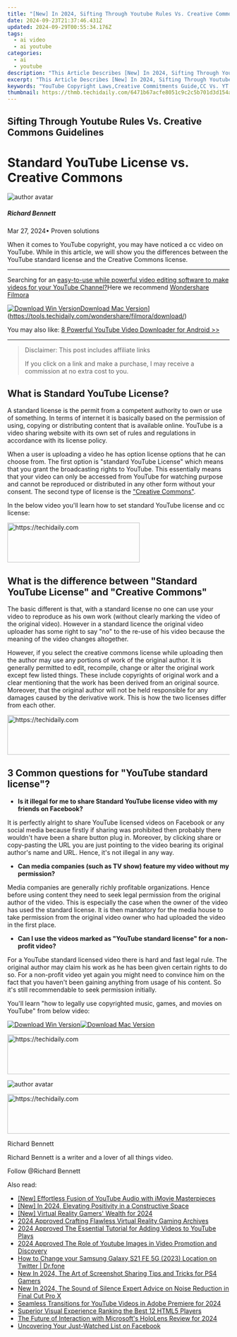 ```yaml
---
title: "[New] In 2024, Sifting Through Youtube Rules Vs. Creative Commons Guidelines"
date: 2024-09-23T21:37:46.431Z
updated: 2024-09-29T00:55:34.176Z
tags:
  - ai video
  - ai youtube
categories:
  - ai
  - youtube
description: "This Article Describes [New] In 2024, Sifting Through Youtube Rules Vs. Creative Commons Guidelines"
excerpt: "This Article Describes [New] In 2024, Sifting Through Youtube Rules Vs. Creative Commons Guidelines"
keywords: "YouTube Copyright Laws,Creative Commitments Guide,CC Vs. YT Regulations,Content Licensing for Videos,Understanding Youtube Policies,Adherence to CC Standards,Navigating Youtubes Rules"
thumbnail: https://thmb.techidaily.com/6471b67acfe8051c9c2c5b701d3d154a93913c9b510e1febb60299ae780985b8.jpg
---
```


## Sifting Through Youtube Rules Vs. Creative Commons Guidelines

# Standard YouTube License vs. Creative Commons

![author avatar](https://images.wondershare.com/filmora/article-images/richard-bennett.jpg)

##### Richard Bennett

 Mar 27, 2024• Proven solutions

When it comes to YouTube copyright, you may have noticed a cc video on YouTube. While in this article, we will show you the differences between the YouTube standard license and the Creative Commons license.

---

Searching for an [easy-to-use while powerful video editing software to make videos for your YouTube Channel?](https://tools.techidaily.com/wondershare/filmora/download/)Here we recommend [Wondershare Filmora](https://tools.techidaily.com/wondershare/filmora/download/)

[![Download Win Version](https://images.wondershare.com/filmora/guide/download-btn-win.jpg)](https://tools.techidaily.com/wondershare/filmora/download/)[Download Mac Version](https://images.wondershare.com/filmora/guide/download-btn-mac.jpg)](https://tools.techidaily.com/wondershare/filmora/download/)

You may also like: [8 Powerful YouTube Video Downloader for Android >>](https://tools.techidaily.com/wondershare/filmora/download/)

---

>  Disclaimer: This post includes affiliate links
>
>  If you click on a link and make a purchase, I may receive a commission at no extra cost to you.
>

## What is Standard YouTube License?

A standard license is the permit from a competent authority to own or use of something. In terms of internet it is basically based on the permission of using, copying or distributing content that is available online. YouTube is a video sharing website with its own set of rules and regulations in accordance with its license policy.

When a user is uploading a video he has option license options that he can choose from. The first option is "standard YouTube License" which means that you grant the broadcasting rights to YouTube. This essentially means that your video can only be accessed from YouTube for watching purpose and cannot be reproduced or distributed in any other form without your consent. The second type of license is the ["Creative Commons"](https://tools.techidaily.com/wondershare/filmora/download/).

In the below video you'll learn how to set standard YouTube license and cc license:

<!-- affiliate ads begin -->
<a href="https://aligracehair.sjv.io/c/5597632/1938745/19272" target="_top" id="1938745">
  <img src="//a.impactradius-go.com/display-ad/19272-1938745" border="0" alt="https://techidaily.com" width="300" height="90"/>
</a>
<img height="0" width="0" src="https://aligracehair.sjv.io/i/5597632/1938745/19272" style="position:absolute;visibility:hidden;" border="0" />
<!-- affiliate ads end -->

## What is the difference between "Standard YouTube License" and "Creative Commons"

The basic different is that, with a standard license no one can use your video to reproduce as his own work (without clearly marking the video of the original video). However in a standard licence the original video uploader has some right to say "no" to the re-use of his video because the meaning of the video changes altogether.

However, if you select the creative commons license while uploading then the author may use any portions of work of the original author. It is generally permitted to edit, recompile, change or alter the original work except few listed things. These include copyrights of original work and a clear mentioning that the work has been derived from an original source. Moreover, that the original author will not be held responsible for any damages caused by the derivative work. This is how the two licenses differ from each other.

<!-- affiliate ads begin -->
<a href="https://appsumo.8odi.net/c/5597632/2043593/7443" target="_top" id="2043593">
  <img src="//a.impactradius-go.com/display-ad/7443-2043593" border="0" alt="https://techidaily.com" width="728" height="90"/>
</a>
<img height="0" width="0" src="https://appsumo.8odi.net/i/5597632/2043593/7443" style="position:absolute;visibility:hidden;" border="0" />
<!-- affiliate ads end -->

## 3 Common questions for "YouTube standard license"?

* **Is it illegal for me to share Standard YouTube license video with my friends on Facebook?**

It is perfectly alright to share YouTube licensed videos on Facebook or any social media because firstly if sharing was prohibited then probably there wouldn't have been a share button plug in. Moreover, by clicking share or copy-pasting the URL you are just pointing to the video bearing its original author's name and URL. Hence, it's not illegal in any way.

* **Can media companies (such as TV show) feature my video without my permission?**

Media companies are generally richly profitable organizations. Hence before using content they need to seek legal permission from the original author of the video. This is especially the case when the owner of the video has used the standard license. It is then mandatory for the media house to take permission from the original video owner who had uploaded the video in the first place.

* **Can I use the videos marked as "YouTube standard license" for a non-profit video?**

For a YouTube standard licensed video there is hard and fast legal rule. The original author may claim his work as he has been given certain rights to do so. For a non-profit video yet again you might need to convince him on the fact that you haven't been gaining anything from usage of his content. So it's still recommendable to seek permission initially.

You'll learn "how to legally use copyrighted music, games, and movies on YouTube" from below video:

[![Download Win Version](https://images.wondershare.com/filmora/guide/download-btn-win.jpg)](https://tools.techidaily.com/wondershare/filmora/download/)[![Download Mac Version](https://images.wondershare.com/filmora/guide/download-btn-mac.jpg)](https://tools.techidaily.com/wondershare/filmora/download/)

<!-- affiliate ads begin -->
<a href="https://unicoeye.pxf.io/c/5597632/2134491/18498" target="_top" id="2134491">
  <img src="//a.impactradius-go.com/display-ad/18498-2134491" border="0" alt="https://techidaily.com" width="728" height="90"/>
</a>
<img height="0" width="0" src="https://unicoeye.pxf.io/i/5597632/2134491/18498" style="position:absolute;visibility:hidden;" border="0" />
<!-- affiliate ads end -->

![author avatar](https://images.wondershare.com/filmora/article-images/richard-bennett.jpg)

<!-- affiliate ads begin -->
<a href="https://ephamedtechinc.pxf.io/c/5597632/2137202/26400" target="_top" id="2137202">
  <img src="//a.impactradius-go.com/display-ad/26400-2137202" border="0" alt="https://techidaily.com" width="728" height="90"/>
</a>
<img height="0" width="0" src="https://ephamedtechinc.pxf.io/i/5597632/2137202/26400" style="position:absolute;visibility:hidden;" border="0" />
<!-- affiliate ads end -->

Richard Bennett

Richard Bennett is a writer and a lover of all things video.

Follow @Richard Bennett

<ins class="adsbygoogle"
     style="display:block"
     data-ad-format="autorelaxed"
     data-ad-client="ca-pub-7571918770474297"
     data-ad-slot="1223367746"></ins>

<ins class="adsbygoogle"
     style="display:block"
     data-ad-client="ca-pub-7571918770474297"
     data-ad-slot="8358498916"
     data-ad-format="auto"
     data-full-width-responsive="true"></ins>

<span class="atpl-alsoreadstyle">Also read:</span>
<div><ul>
<li><a href="https://youtube-lab.techidaily.com/ffortless-fusion-of-youtube-audio-with-imovie-masterpieces/"><u>[New] Effortless Fusion of YouTube Audio with iMovie Masterpieces</u></a></li>
<li><a href="https://youtube-lab.techidaily.com/n-2024-elevating-positivity-in-a-constructive-space/"><u>[New] In 2024, Elevating Positivity in a Constructive Space</u></a></li>
<li><a href="https://youtube-lab.techidaily.com/irtual-reality-gamers-wealth-for-2024/"><u>[New] Virtual Reality Gamers' Wealth for 2024</u></a></li>
<li><a href="https://video-capture.techidaily.com/2024-approved-crafting-flawless-virtual-reality-gaming-archives/"><u>2024 Approved Crafting Flawless Virtual Reality Gaming Archives</u></a></li>
<li><a href="https://fox-friendly.techidaily.com/2024-approved-the-essential-tutorial-for-adding-videos-to-youtube-plays/"><u>2024 Approved The Essential Tutorial for Adding Videos to YouTube Plays</u></a></li>
<li><a href="https://youtube-lab.techidaily.com/approved-the-role-of-youtube-images-in-video-promotion-and-discovery/"><u>2024 Approved The Role of Youtube Images in Video Promotion and Discovery</u></a></li>
<li><a href="https://location-social.techidaily.com/how-to-change-your-samsung-galaxy-s21-fe-5g-2023-location-on-twitter-drfone-by-drfone-virtual-android/"><u>How to Change your Samsung Galaxy S21 FE 5G (2023) Location on Twitter | Dr.fone</u></a></li>
<li><a href="https://ai-driven-video-production.techidaily.com/new-in-2024-the-art-of-screenshot-sharing-tips-and-tricks-for-ps4-gamers/"><u>New In 2024, The Art of Screenshot Sharing Tips and Tricks for PS4 Gamers</u></a></li>
<li><a href="https://video-content-creator.techidaily.com/new-in-2024-the-sound-of-silence-expert-advice-on-noise-reduction-in-final-cut-pro-x/"><u>New In 2024, The Sound of Silence Expert Advice on Noise Reduction in Final Cut Pro X</u></a></li>
<li><a href="https://youtube-lab.techidaily.com/ess-transitions-for-youtube-videos-in-adobe-premiere-for-2024/"><u>Seamless Transitions for YouTube Videos in Adobe Premiere for 2024</u></a></li>
<li><a href="https://extra-lessons.techidaily.com/superior-visual-experience-ranking-the-best-12-html5-players/"><u>Superior Visual Experience Ranking the Best 12 HTML5 Players</u></a></li>
<li><a href="https://some-skills.techidaily.com/the-future-of-interaction-with-microsofts-hololens-review-for-2024/"><u>The Future of Interaction with Microsoft's HoloLens Review for 2024</u></a></li>
<li><a href="https://facebook-videos.techidaily.com/uncovering-your-just-watched-list-on-facebook/"><u>Uncovering Your Just-Watched List on Facebook</u></a></li>
</ul></div>

